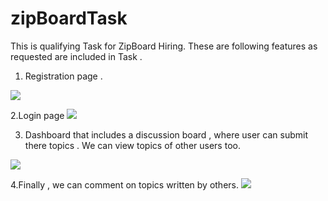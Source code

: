 # zipBoardTask
This is qualifying Task for ZipBoard Hiring.
These are following features as requested are included in Task .

1. Registration page .
<img src="https://cloud.githubusercontent.com/assets/14025420/15517544/fc35f43c-2215-11e6-8ac5-bd94d39bf698.png"/>

2.Login page
<img src="https://cloud.githubusercontent.com/assets/14025420/15517543/fc3232c0-2215-11e6-948d-3f7fd7034e7d.png"/>

3. Dashboard that includes a discussion board  , where user can submit there topics . We can view topics of other users too.
<img src="https://cloud.githubusercontent.com/assets/14025420/15517546/fd79d854-2215-11e6-89a4-886d8db3e061.png"/>

4.Finally , we can comment on topics written by others.
<img src="https://cloud.githubusercontent.com/assets/14025420/15517541/fc1c8cc2-2215-11e6-997d-7fafbbacc77c.png"/>
